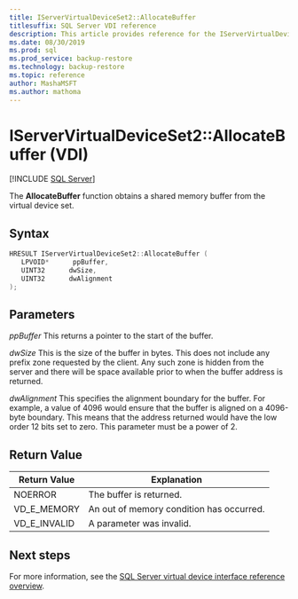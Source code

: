 ```yaml
---
title: IServerVirtualDeviceSet2::AllocateBuffer
titlesuffix: SQL Server VDI reference
description: This article provides reference for the IServerVirtualDeviceSet2::AllocateBuffer command.
ms.date: 08/30/2019
ms.prod: sql
ms.prod_service: backup-restore
ms.technology: backup-restore
ms.topic: reference
author: MashaMSFT
ms.author: mathoma
---
```


# IServerVirtualDeviceSet2::AllocateBuffer (VDI)

[!INCLUDE [SQL Server](../../../includes/applies-to-version/sqlserver.md)]

The **AllocateBuffer** function obtains a shared memory buffer from the virtual device set.

## Syntax

```c
HRESULT IServerVirtualDeviceSet2::AllocateBuffer (
   LPVOID*      ppBuffer,
   UINT32      dwSize,
   UINT32      dwAlignment
);
```

## Parameters

*ppBuffer*
This returns a pointer to the start of the buffer.

*dwSize*
This is the size of the buffer in bytes. This does not include any prefix zone requested by the client. Any such zone is hidden from the server and there will be space available prior to when the buffer address is returned.

*dwAlignment*
This specifies the alignment boundary for the buffer. For example, a value of 4096 would ensure that the buffer is aligned on a 4096-byte boundary. This means that the address returned would have the low order 12 bits set to zero. This parameter must be a power of 2.

## Return Value

|Return Value | Explanation |
|---|---|
| NOERROR | The buffer is returned. |
| VD_E_MEMORY | An out of memory condition has occurred. |
| VD_E_INVALID | A parameter was invalid. |

## Next steps

For more information, see the [SQL Server virtual device interface reference overview](reference-virtual-device-interface.md).